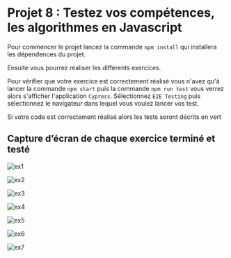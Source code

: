 # Projet 8 : Testez vos compétences, les algorithmes en Javascript

Pour commencer le projet lancez la commande `npm install` qui installera les dépendences du projet.

Ensuite vous pourrez réaliser les différents exercices.

Pour vérifier que votre exercice est correctement réalisé vous n'avez qu'à lancer la commande `npm start` puis la commande `npm run test` vous verrez alors s'afficher l'application `Cypress`. Sélectionnez `E2E Testing` puis sélectionnez le navigateur dans lequel vous voulez lancer vos test.

Si votre code est correctement réalisé alors les tests seront décrits en vert

## Capture d’écran de chaque exercice terminé et testé

![ex1](https://github.com/user-attachments/assets/6bbfa83e-1324-49f2-be43-4eb711b1ca24)

![ex2](https://github.com/user-attachments/assets/4b2ea32a-72bf-4b5e-a655-49f2c39c18ab)

![ex3](https://github.com/user-attachments/assets/43a12fad-5bf8-4184-83ef-43084e911bff)

![ex4](https://github.com/user-attachments/assets/b74f323e-5ecb-43da-95f0-c92c7e3a491b)

![ex5](https://github.com/user-attachments/assets/cc4cfe43-07e0-4855-952e-bd7e79d0c57b)

![ex6](https://github.com/user-attachments/assets/df7d2caf-ba93-40bc-9059-e19f25d6cfd3)

![ex7](https://github.com/user-attachments/assets/5a2783e2-e133-482f-93a3-a1fd1ebd5316)
